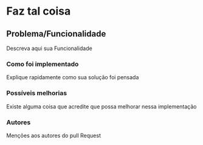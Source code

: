 # Faz tal coisa

## Problema/Funcionalidade

Descreva aqui sua Funcionalidade

### Como foi implementado

Explique rapidamente como sua solução foi pensada

### Possíveis melhorias

Existe alguma coisa que acredite que possa melhorar nessa implementação

### Autores

Menções aos autores do pull Request

